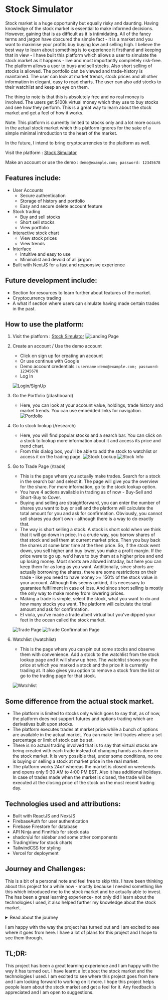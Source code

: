 # Stock Simulator
Stock market is a huge opportunity but equally risky and daunting. Having knowledge of the stock market is essential to make informed decisions. However, gaining that is as difficult as it is intimidating. All of the fancy terms and jargon have obscured the simple fact - it is a market and you want to maximise your profits buy buying low and selling high.
I believe the best way to learn about something is to experience it firsthand and keeping that in view - I have built this platform which allows a user to simulate the stock market as it happens - live and most importantly completely risk-free. The platform allows a user to buys and sell stocks. Also short selling of stocks is allowed. The  portfolio can be viewed and trade-history is maintained. The user can look at market trends, stock prices and all other information in elegant, easy to read charts. The user can also add stocks to their watchlist and keep an eye on them.

The thing to note is that this is absolutely free and no real money is involved. The users get $100k virtual money which they use to buy stocks and see how they perform. This is a great way to learn about the stock market and get a feel of how it works.

Note: This platform is currently limited to stocks only and a lot more occurs in the actual stock market which this platform ignores for the sake of a simple minimal introduction to the heart of the market.

In the future, I intend to bring cryptocurrencies to the platform as well.

Visit the platform : [Stock Simulator](https://stock-simulator-beta.vercel.app/)

Make an account or use the demo : ```demo@example.com; password: 12345678```

## Features include:
- User Accounts 
    - Secure authentication
    - Storage of history and portfolio
    - Easy and secure delete account feature
- Stock trading
    - Buy and sell stocks
    - Short sell stocks
    - View portfolio
- Interactive stock chart
    - View stock prices
    - View trends
- Interface
    - Intuitive and easy to use
    - Minimalist and devoid of all jargon
- Built with NextJS for a fast and responsive experience

## Future development include: 

- Section for resources to learn further about features of the market.
- Cryptocurrency trading
- A what if section where users can simulate having made certain trades in the past.

## How to use the platform:

1. Visit the platform : [Stock Simulator](https://stock-simulator-beta.vercel.app/)
    ![Landing Page](./screenshots/landing.png)

2. Create an account / Use the demo account
    - Click on sign up for creating an account
    - Or use continue with Google
    - Demo account credentials : ```username:demo@example.com; password: 12345678```
    - Log In

    ![Login/SignUp](./screenshots/login.png)

3. Go the Portfolio (/dashboard)
    - Here, you can look at your account value, holdings, trade history and market trends. You can use embedded links for navigation.
    ![Portfolio](./screenshots/portfolio.png)


4. Go to stock lookup (/research)
    - Here, you will find popular stocks and a search bar. You can click on a stock to lookup more information about it and access its price and trend chart.
    - From this dialog box, you'll be able to add the stock to watchlist or access it on the trading page.
    ![Stock Lookup](./screenshots/stocklookup.png)
    ![Stock Info](./screenshots/stockinfo.png)


5. Go to Trade Page (/trade)
    - This is the page where you actually make trades. Search for a stock in the search bar and select it. The page will give you the overview for the share. For more information, go to the stock lookup option.
    - You have 4 actions available in trading as of now - Buy-Sell and Short-Buy to Cover.
    - Buying and selling are straightforward, you can enter the number of shares you want to buy or sell and the platform will calculate the total amount for you and ask for confirmation. Obviously, you cannot sell shares you don't own - although there is a way to do exactly that. 
    - The way is short selling a stock. A stock is short sold when we think that it will go down in price. In a crude way, you borrow shares of that stock and sell them at current market price. Then you buy back the shares at some later time at the then price. So, if the stock went down, you sell higher and buy lower, you make a profit margin. If the price were to go up, we'd have to buy them at a higher price and end up losing money. Most shorts are allowed intraday, but here you can keep them for as long as you want. Additionally, since shorts are actually borrowing the shares, there are some restrictions on their trade - like you need to have money >= 150% of the stock value in your account. Although this seems unkind, it is necessary to guarantee fulfillment in case of loss. And since short selling is mostly the only way to make money from lowering prices.
    - Making a trade is simple, select the stock, what you want to do and how many stocks you want. The platform will calculate the total amount and ask for confirmation.
    - El viola, you've made a trade albeit virtual but you've dipped your feet in the ocean called the stock market.

    ![Trade Page](./screenshots/trade.png)
    ![Trade Confirmation Page](./screenshots/tradeConf.png)


6. Watchlist (/watchlist)
    - This is the page where you can pin out some stocks and observe them with convenience. Add a stock to the watchlist from the stock lookup page and it will show up here. The watchlist shows you the price at which you marked a stock and the price it is currently trading at. It also gives you option to remove a stock from the list or go to the trading page for that stock.

    ![Watchlist](./screenshots/watchlist.png)

## Some difference from the actual stock market. 
- The platform is limited to stocks only which goes to say that, as of now, the platform does not support futures and options trading which are derivatives built upon stocks.
- The platform executes trades at market price while a bunch of options are available in the actual market. You can make limit trades where a set percentage or limit of stock can be set.
- There is no actual trading involved that is to say that virtual stocks are being created with each trade instead of changing hands as is done in the stock market. It is very possible that, under some conditions, no one is buying or selling a stock at market price in the real market.
- The platform works 24x7 whereas the market is closed on weekends and opens only 9:30 AM to 4:00 PM EST. Also it has additional holidays. In case of trades made when the market is closed, the trade will be executed at the closing price of the stock on the most recent trading day.


## Technologies used and attributions:
- Built with ReactJS and NextJS
- FirebaseAuth for user authentication
- Firebase Firestore for database
- API Ninja and FinnHub for stock data
- shadcn/ui for sidebar and some other components
- TradingView for stock charts
- TailwindCSS for styling
- Vercel for deployment

## Journey and Challenges:
This is a bit of a personal note and feel free to skip this. I have been thinking about this project for a while now - mostly because I needed something like this which introduced me to the stock market and be actually able to invest. The has been a great learning experience- not only did I learn about the technologies I used, it also helped further my knowledge about the stock market.


<details>

<summary>Read about the journey</summary>

I faced many challenges along the way but all were overcome. 
The biggest challenge was definitely getting accustomed with typescript as I have been building stuff only in JS and Python for quite a long time now. Getting the stock data and to display it in a way that is easy to understand was no easy feat. I couldn't really find an API for historical data with free quota which would suit the projects need. Then displaying that data in an interactive way was proving extremely difficult but I stumbled upon TradingView by total chance and that completely saved me - though it did come with its own share of troubles. 

With the UI, I thought me not being a designer should use some ready made components which would be a help and I decided on ui.shadcn.com which did make some part of my project look better but gave me headaches. I realised then how difficult it was to work with someone else's components. So I kinda reverted back to building things from ground up. which had its own share of challenges with the UI/UX and the design of the platform but I have learnt a lot from them and I am happy with the way it has turned out.

This project was really big for me and so, I decided to integrate authenticaion and users in this. This was my first time dealing with secure auth. To get the user authentication right and to store the data in a way that is secure and easy to access did have me rummaging through my head and then I found Firebase for this and it has been a great help. I also worked with reset password, email, delete account, changing name and the like. Figuring out auth was quite a milestone and I thing, very important. Working with auth will definitely open some new doors i think.

I made a table of popular stocks and had to collect data for that because no sane api would offer that much data for free and store that personally. I did collect a lot - a whole lot - of tickers data - logo, name, prices, and what not. Then I did have to reduce that down bcz the site started hanging 'cause of the huge number of images.

Figuring out the platform flow and the mechanism for trading was a challenge in and of itself because I did not want to have a dedicated backend working all the time just burning through money and resources. I did figure out a nice way and am quite proud of it. Make sell and buy trades did come a bit easier but the short selling and cover buying was a huge headache and I had to implement an independent flow for them.

Anticipating flaws - bugs and possible errors was a challenge but - I can do this all day (catch the reference pls ;) and well, I did do that all day. I have tried to make the platform as bug free as possible but I am sure there are some bugs and I am ready to tackle them as they come. 

If you had the patience to read this, please know that you are deeply appreciated. 

</details>


I am happy with the way the project has turned out and I am excited to see where it goes from here. I have a lot of plans for this project and I hope to see them through. 


## TL;DR:
This project has been a great learning experience and I am happy with the way it has turned out. I have learnt a lot about the stock market and the technologies I used. I am excited to see where this project goes from here and I am looking forward to working on it more. I hope this project helps people learn about the stock market and get a feel for it. 
Any feedback is appreciated and I am open to suggestions.